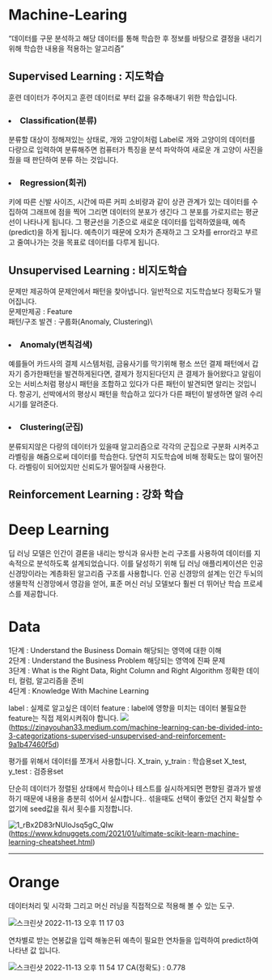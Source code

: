 # Machine-Learing
“데이터를 구문 분석하고 해당 데이터를 통해 학습한 후 정보를 바탕으로 결정을 내리기 위해 학습한 내용을 적용하는 알고리즘”

## Supervised Learning : 지도학습
훈련 데이터가 주어지고 훈련 데이터로 부터 값을 유추해내기 위한 학습입니다.

### <li>Classification(분류)
분류할 대상이 정해져있는 상태로, 개와 고양이처럼 Label로 개와 고양이의 데이터를 다량으로 입력하여 분류해주면 컴퓨터가 특징을 분석 파악하여 새로운 개 고양이 사진을 줬을 때 판단하여 분류 하는 것입니다.</li>

### <li>Regression(회귀)
키에 따른 신발 사이즈, 시간에 따른 커피 소비량과 같이 상관 관계가 있는 데이터를 수집하여 그래프에 점을 찍어 그리면 데이터의 분포가 생긴다 그 분포를 가로지르는 평균선이 나타나게 됩니다. 그 평균선을 기준으로 새로운 데이터를 입력하였을때, 예측(predict)을 하게 됩니다. 예측이기 때문에 오차가 존재하고 그 오차를 error라고 부르고 줄여나가는 것을 목표로 데이터를 다루게 됩니다.</li>

## Unsupervised Learning : 비지도학습
문제만 제공하여 문제안에서 패턴을 찾아냅니다. 일반적으로 지도학습보다 정확도가 떨어집니다.\
문제만제공 : Feature\
패턴/구조 발견 : 구룹화(Anomaly, Clustering)\

### <li>Anomaly(변칙검색)
예를들어 카드사의 결제 시스템처럼, 금융사기를 막기위해 평소 쓰던 결제 패턴에서 갑자기 증가한패턴을 발견하게된다면, 결제가 정지된다던지 큰 결제가 들어왔다고 알림이 오는 서비스처럼 평상시 패턴을 조합하고 있다가 다른 패턴이 발견되면 알리는 것입니다. 항공기, 선박에서의 평상시 패턴을 학습하고 있다가 다른 패턴이 발생하면 알려 수리시기를 알려준다.</li>

### <li>Clustering(군집)
분류되지않은 다량의 데이터가 있을때 알고리즘으로 각각의 군집으로 구분화 시켜주고 라벨링을 해줌으로써 데이터를 학습한다. 당연히 지도학습에 비해 정확도는 많이 떨어진다. 라벨링이 되어있지만 신뢰도가 떨어질때 사용한다.</li>


## Reinforcement Learning : 강화 학습


# Deep Learning
딥 러닝 모델은 인간이 결론을 내리는 방식과 유사한 논리 구조를 사용하여 데이터를 지속적으로 분석하도록 설계되었습니다. 이를 달성하기 위해 딥 러닝 애플리케이션은 인공 신경망이라는 계층화된 알고리즘 구조를 사용합니다. 인공 신경망의 설계는 인간 두뇌의 생물학적 신경망에서 영감을 얻어, 표준 머신 러닝 모델보다 훨씬 더 뛰어난 학습 프로세스를 제공합니다.

# Data

1단계 : Understand the Business Domain 해당되는 영역에 대한 이해\
2단계 : Understand the Business Problem 해당되는 영역에 진짜 문제\
3단계 : What is the Right Data, Right Column and Right Algorithm 정확한 데이터, 컬럼, 알고리즘을 준비\
4단계 : Knowledge With Machine Learning

label : 실제로 알고싶은 데이터
feature : label에 영향을 미치는 데이터
불필요한 feature는 직접 제외시켜줘야 합니다.
<img src="https://user-images.githubusercontent.com/107936957/201516852-a86f9eca-ce28-47de-9ea2-191b54c5079d.png">
(https://zinayouhan33.medium.com/machine-learning-can-be-divided-into-3-categorizations-supervised-unsupervised-and-reinforcement-9a1b47460f5d)

평가를 위해서 데이터를 쪼개서 사용합니다.
X_train, y_train : 학습용set
X_test, y_test : 검증용set

단순히 데이터가 정렬된 상태에서 학습이나 테스트를 실시하게되면 편향된 결과가 발생하기 때문에 내용을 충분히 섞어서 실시합니다..
섞을때도 선택이 좋았던 건지 확실할 수 없기에 seed값을 줘서 횟수를 지정합니다.

![1_rBx2D83rNUloJsq5gC_QIw](https://user-images.githubusercontent.com/107936957/201516991-177d29a8-ef8a-4f4d-90b0-f7d9af8d8551.png)
(https://www.kdnuggets.com/2021/01/ultimate-scikit-learn-machine-learning-cheatsheet.html)

------------------------------------------------------------------------------------------------------------------------
# Orange

데이터처리 및 시각화 그리고 머신 러닝을 직접적으로 적용해 볼 수 있는 도구.

![스크린샷 2022-11-13 오후 11 17 03](https://user-images.githubusercontent.com/107936957/201526669-2cabe641-c44e-49fc-89cf-f555d275595e.png)

연차별로 받는 연봉값을 입력 해놓은뒤 예측이 필요한 연차들을 입력하여 predict하여 나타낸 값 입니다.

![스크린샷 2022-11-13 오후 11 54 17](https://user-images.githubusercontent.com/107936957/201528632-a7f83d00-4df7-4302-bbe0-45dc89ca50f3.png)
CA(정확도) : 0.778


